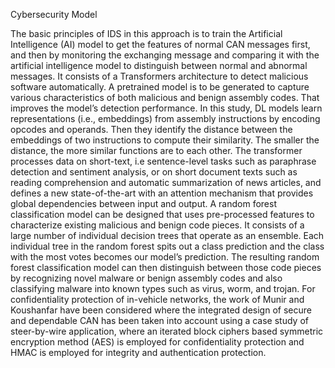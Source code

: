Cybersecurity Model

The basic principles of IDS in this approach is to train the Artificial Intelligence (AI) model to get the features of normal CAN messages first, and then by monitoring the exchanging message and comparing it with the artificial intelligence model to distinguish between normal and abnormal messages. 
It consists of a Transformers architecture to detect malicious software automatically. A pretrained model is to be generated to capture various characteristics of both malicious and benign assembly codes. That improves the model’s detection performance. In this study, DL models learn representations (i.e., embeddings) from assembly instructions by encoding opcodes and operands. Then they identify the distance between the embeddings of two instructions to compute their similarity. The smaller the distance, the more similar functions are to each other. The transformer processes data on short-text, i.e sentence-level tasks such as paraphrase detection and sentiment analysis, or on short document texts such as reading comprehension and automatic summarization of news articles, and defines a new state-of-the-art with an attention mechanism that provides global dependencies between input and output.
A random forest classification model can be designed that uses pre-processed features to characterize existing malicious and benign code pieces. It consists of a large number of individual decision trees that operate as an ensemble. Each individual tree in the random forest spits out a class prediction and the class with the most votes becomes our model’s prediction.
The resulting random forest classification model can then distinguish between those code pieces by recognizing novel malware or benign assembly codes and also classifying malware into known types such as virus, worm, and trojan.
For confidentiality protection of in-vehicle networks, the work of Munir and Koushanfar have been considered where the integrated design of secure and dependable CAN has been taken into account using a case study of steer-by-wire application, where an iterated block ciphers based symmetric encryption method (AES) is employed for confidentiality protection and HMAC is employed for integrity and authentication protection. 
